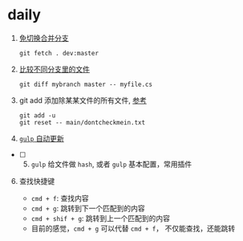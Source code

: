 # daily

1. [免切换合并分支](https://coderwall.com/p/0kxphg/merging-branches-without-checkout)

	```
	git fetch . dev:master
	```
2. [比较不同分支里的文件](https://stackoverflow.com/questions/4099742/how-to-compare-files-from-two-different-branches)

	```
	git diff mybranch master -- myfile.cs
	```
3. git add 添加除某某文件的所有文件, [参考](http://stackoverflow.com/questions/4475457/add-all-files-to-a-commit-except-a-single-file) 
	
	```
	git add -u
	git reset -- main/dontcheckmein.txt
	```

4. [`gulp` 自动更新](docs/gulp_live.md)

* [ ] 5. `gulp` 给文件做 `hash`, 或者 `gulp` 基本配置，常用插件

6. 查找快捷键
	
	- `cmd + f`: 查找内容
	- `cmd + g`: 跳转到下一个匹配到的内容
	- `cmd + shif + g`: 跳转到上一个匹配到的内容
	- 目前的感觉，`cmd + g` 可以代替 `cmd + f`， 不仅能查找，还能跳转

